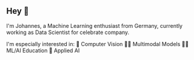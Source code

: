 ## Hey 👋

I'm Johannes, a Machine Learning enthusiast from Germany, currently working as Data Scientist for celebrate company.

I'm especially interested in:
📸 Computer Vision
👯‍♂️ Multimodal Models
🧑‍🏫 ML/AI Education
👷 Applied AI



<!--
**johko/johko** is a ✨ _special_ ✨ repository because its `README.md` (this file) appears on your GitHub profile.

Here are some ideas to get you started:

- 🔭 I’m currently working on ...
- 🌱 I’m currently learning ...
- 👯 I’m looking to collaborate on ...
- 🤔 I’m looking for help with ...
- 💬 Ask me about ...
- 📫 How to reach me: ...
- 😄 Pronouns: ...
- ⚡ Fun fact: ...
-->
